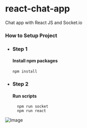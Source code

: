 # react-chat-app
Chat app with React JS and Socket.io

### How to Setup Project
* ### Step 1
  #### Install npm packages
  `npm install`
* ### Step 2
  #### Run scripts
  ```
    npm run socket
    npm run react
  ```
  
![Image](https://i.hizliresim.com/l7xra6i.png)
